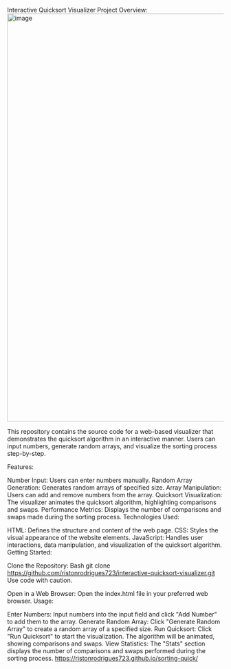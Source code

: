 Interactive Quicksort Visualizer
Project Overview:
<img width="947" alt="image" src="https://github.com/user-attachments/assets/8a886d39-9410-4518-97ee-274f581da1c2">


This repository contains the source code for a web-based visualizer that demonstrates the quicksort algorithm in an interactive manner. Users can input numbers, generate random arrays, and visualize the sorting process step-by-step.

Features:

Number Input: Users can enter numbers manually.
Random Array Generation: Generates random arrays of specified size.
Array Manipulation: Users can add and remove numbers from the array.
Quicksort Visualization: The visualizer animates the quicksort algorithm, highlighting comparisons and swaps.
Performance Metrics: Displays the number of comparisons and swaps made during the sorting process.
Technologies Used:

HTML: Defines the structure and content of the web page.
CSS: Styles the visual appearance of the website elements.
JavaScript: Handles user interactions, data manipulation, and visualization of the quicksort algorithm.
Getting Started:

Clone the Repository:
Bash
git clone https://github.com/ristonrodrigues723/interactive-quicksort-visualizer.git
Use code with caution.

Open in a Web Browser: Open the index.html file in your preferred web browser.
Usage:

Enter Numbers: Input numbers into the input field and click "Add Number" to add them to the array.
Generate Random Array: Click "Generate Random Array" to create a random array of a specified size.
Run Quicksort: Click "Run Quicksort" to start the visualization. The algorithm will be animated, showing comparisons and swaps.
View Statistics: The "Stats" section displays the number of comparisons and swaps performed during the sorting process.
https://ristonrodrigues723.github.io/sorting-quick/

